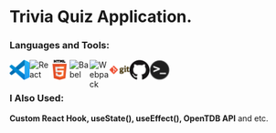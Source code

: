 # Trivia Quiz Application.

### Languages and Tools:

<img align="left" alt="Visual Studio Code" width="35px" src="https://raw.githubusercontent.com/github/explore/80688e429a7d4ef2fca1e82350fe8e3517d3494d/topics/visual-studio-code/visual-studio-code.png" />
<img title="React" align="left" alt="React" width="35px" src="https://upload.wikimedia.org/wikipedia/commons/a/a7/React-icon.svg" />
<img title="HTML5" align="left" alt="HTML5" width="35px" src="https://raw.githubusercontent.com/github/explore/80688e429a7d4ef2fca1e82350fe8e3517d3494d/topics/html/html.png" />
<img title="Babel" align="left" style'padding-top: 5px;' alt="Babel" width="35px" src="https://upload.wikimedia.org/wikipedia/commons/thumb/0/02/Babel_Logo.svg/1280px-Babel_Logo.svg.png" />
<img title="Webpack" align="left" alt="Webpack" width="35px" src="https://v4.webpack.js.org/d19378a95ebe6b15d5ddea281138dcf4.svg" />
<img title="Git" align="left" alt="Git" width="35px" src="https://raw.githubusercontent.com/github/explore/80688e429a7d4ef2fca1e82350fe8e3517d3494d/topics/git/git.png" />
<img title="GitHub" align="left" alt="GitHub" width="35px" src="https://raw.githubusercontent.com/github/explore/78df643247d429f6cc873026c0622819ad797942/topics/github/github.png" />
<img title="Terminal" align="left" alt="Terminal" width="35px" src="https://raw.githubusercontent.com/github/explore/80688e429a7d4ef2fca1e82350fe8e3517d3494d/topics/terminal/terminal.png" />
<br />
<br />

### I Also Used:

**Custom React Hook, useState(), useEffect(), OpenTDB API** and etc.
